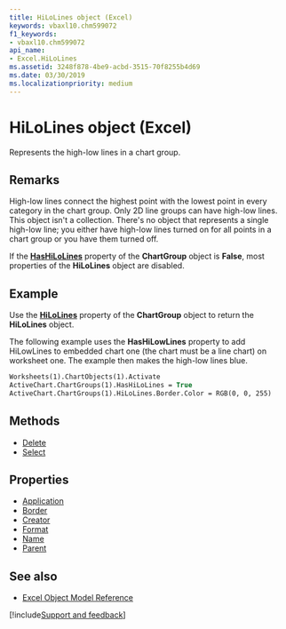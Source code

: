 ```yaml
---
title: HiLoLines object (Excel)
keywords: vbaxl10.chm599072
f1_keywords:
- vbaxl10.chm599072
api_name:
- Excel.HiLoLines
ms.assetid: 3248f878-4be9-acbd-3515-70f8255b4d69
ms.date: 03/30/2019
ms.localizationpriority: medium
---
```



# HiLoLines object (Excel)

Represents the high-low lines in a chart group.


## Remarks

High-low lines connect the highest point with the lowest point in every category in the chart group. Only 2D line groups can have high-low lines. This object isn't a collection. There's no object that represents a single high-low line; you either have high-low lines turned on for all points in a chart group or you have them turned off.

If the **[HasHiLoLines](Excel.ChartGroup.HasHiLoLines.md)** property of the **ChartGroup** object is **False**, most properties of the **HiLoLines** object are disabled.


## Example

Use the **[HiLoLines](Excel.ChartGroup.HiLoLines.md)** property of the **ChartGroup** object to return the **HiLoLines** object. 

The following example uses the **HasHiLowLines** property to add HiLowLines to embedded chart one (the chart must be a line chart) on worksheet one. The example then makes the high-low lines blue.

```vb
Worksheets(1).ChartObjects(1).Activate 
ActiveChart.ChartGroups(1).HasHiLoLines = True 
ActiveChart.ChartGroups(1).HiLoLines.Border.Color = RGB(0, 0, 255)
```

## Methods

- [Delete](Excel.HiLoLines.Delete.md)
- [Select](Excel.HiLoLines.Select.md)

## Properties

- [Application](Excel.HiLoLines.Application.md)
- [Border](Excel.HiLoLines.Border.md)
- [Creator](Excel.HiLoLines.Creator.md)
- [Format](Excel.HiLoLines.Format.md)
- [Name](Excel.HiLoLines.Name.md)
- [Parent](Excel.HiLoLines.Parent.md)

## See also

- [Excel Object Model Reference](overview/Excel/object-model.md)

[!include[Support and feedback](~/includes/feedback-boilerplate.md)]